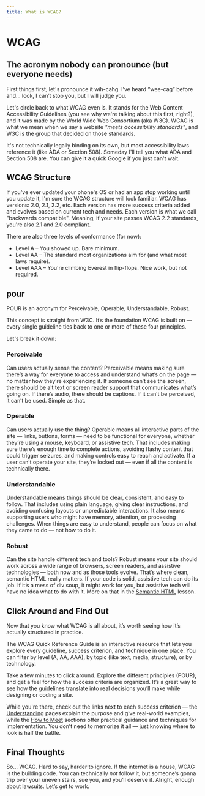 ```yaml
---
title: What is WCAG?
---
```

# WCAG
<h2 class="subheading">The acronym nobody can pronounce (but everyone needs)</h2>

First things first, let's pronounce it wih-cahg. I’ve heard “wee-cag” before and... look, I can’t stop you, but I will judge you.

Let's circle back to what WCAG even is. It stands for the Web Content Accessibility Guidelines (you see why we're talking about this first, right?), and it was made by the World Wide Web Consortium (aka W3C). WCAG is what we mean when we say a website *"meets accessibility standards"*, and W3C is the group that decided on those standards.

It's not technically legally binding on its own, but most accessibility laws reference it (like ADA or Section 508). Someday I'll tell you what ADA and Section 508 are. You can give it a quick Google if you just can't wait.

## WCAG Structure

If you've ever updated your phone's OS or had an app stop working until you update it, I'm sure the WCAG structure will look familiar. WCAG has versions: 2.0, 2.1, 2.2, etc. Each version has more success criteria added and evolves based on current tech and needs. Each version is what we call "backwards compatible". Meaning, if your site passes WCAG 2.2 standards, you're also 2.1 and 2.0 compliant.

There are also three levels of conformance (for now):

- Level A – You showed up. Bare minimum.
- Level AA – The standard most organizations aim for (and what most laws require).
- Level AAA – You're climbing Everest in flip-flops. Nice work, but not required.

## <span class="uppercase">pour</span>

<span class="uppercase">POUR</span> is an acronym for Perceivable, Operable, Understandable, Robust.

This concept is straight from W3C. It’s the foundation WCAG is built on — every single guideline ties back to one or more of these four principles.

Let's break it down:

### Perceivable
Can users actually sense the content? Perceivable means making sure there’s a way for everyone to access and understand what’s on the page — no matter how they’re experiencing it. If someone can’t see the screen, there should be alt text or screen reader support that communicates what’s going on. If there’s audio, there should be captions. If it can’t be perceived, it can’t be used. Simple as that.

### Operable
Can users actually use the thing? Operable means all interactive parts of the site — links, buttons, forms — need to be functional for everyone, whether they’re using a mouse, keyboard, or assistive tech. That includes making sure there’s enough time to complete actions, avoiding flashy content that could trigger seizures, and making controls easy to reach and activate. If a user can’t operate your site, they’re locked out — even if all the content is technically there.

### Understandable
Understandable means things should be clear, consistent, and easy to follow. That includes using plain language, giving clear instructions, and avoiding confusing layouts or unpredictable interactions. It also means supporting users who might have memory, attention, or processing challenges. When things are easy to understand, people can focus on what they came to do — not how to do it.

### Robust
Can the site handle different tech and tools? Robust means your site should work across a wide range of browsers, screen readers, and assistive technologies — both now and as those tools evolve. That’s where clean, semantic HTML really matters. If your code is solid, assistive tech can do its job. If it’s a mess of div soup, it might work for you, but assistive tech will have no idea what to do with it. More on that in the [Semantic HTML](/lessons/06_semantic-html/instruction) lesson.

## Click Around and Find Out
Now that you know what WCAG is all about, it’s worth seeing how it’s actually structured in practice.

The WCAG Quick Reference Guide is an interactive resource that lets you explore every guideline, success criterion, and technique in one place. You can filter by level (A, AA, AAA), by topic (like text, media, structure), or by technology.

Take a few minutes to click around. Explore the different principles (POUR), and get a feel for how the success criteria are organized. It’s a great way to see how the guidelines translate into real decisions you’ll make while designing or coding a site.

While you're there, check out the links next to each success criterion — the [Understanding](https://www.w3.org/WAI/WCAG22/Understanding/) pages explain the purpose and give real-world examples, while the [How to Meet](https://www.w3.org/WAI/WCAG22/quickref/#how-to-meet) sections offer practical guidance and techniques for implementation. You don’t need to memorize it all — just knowing where to look is half the battle.

## Final Thoughts

So... WCAG. Hard to say, harder to ignore. If the internet is a house, WCAG is the building code. You can technically *not* follow it, but someone’s gonna trip over your uneven stairs, sue you, and you’ll deserve it. Alright, enough about lawsuits. Let’s get to work.
